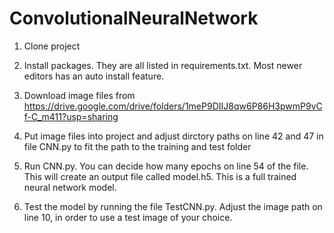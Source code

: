 # ConvolutionalNeuralNetwork

1. Clone project

2. Install packages. They are all listed in requirements.txt. Most newer editors has an auto install feature. 

3. Download image files from https://drive.google.com/drive/folders/1meP9DIIJ8qw6P86H3pwmP9vCf-C_m411?usp=sharing

4. Put image files into project and adjust dirctory paths on line 42 and 47 in file CNN.py to fit the path to the training and test folder

5. Run CNN.py. You can decide how many epochs on line 54 of the file. This will create an output file called model.h5. This is a
full trained neural network model. 

6. Test the model by running the file TestCNN.py. Adjust the image path on line 10, in order to use a test image of your choice. 
